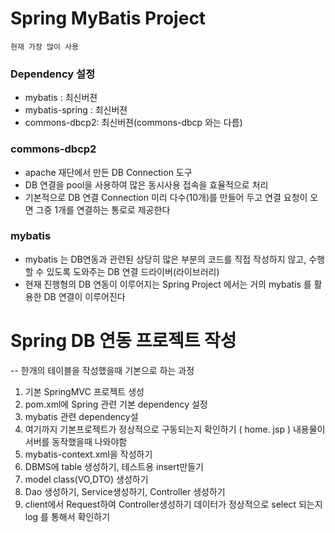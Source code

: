 # Spring MyBatis Project
	현재 가장 많이 사용
### Dependency 설정
* mybatis : 최신버젼
* mybatis-spring : 최신버젼
* commons-dbcp2: 최신버젼(commons-dbcp 와는 다름)

### commons-dbcp2

* apache 재단에서 만든 DB Connection 도구
* DB 연결을 pool을 사용하여 많은 동시사용 접속을 효율적으로 처리
* 기본적으로 DB 연결 Connection 미리 다수(10개)를 만들어 두고
	연결 요청이 오면 그중 1개를 연결하는 통로로 제공한다
	
### mybatis 
* mybatis 는 DB연동과 관련된 상당히 많은 부분의 코드를 직접 작성하지 않고, 수행할 수 있도록 도와주는 DB 연결 드라이버(라이브러리)
* 현재 진행형의 DB 연동이 이루어지는 Spring Project 에서는 거의 mybatis 를 활용한 DB 연결이 이루어진다 

# Spring DB 연동 프로젝트 작성
--	한개의 테이블을 작성했을때 기본으로 하는 과정 
1. 기본 SpringMVC 프로젝트 생성
2. pom.xml에 Spring 관련 기본 dependency 설정
3. mybatis 관련 dependency설
4. 여기까지 기본프로젝트가 정상적으로 구동되는지 확인하기 ( home. jsp ) 내용물이 서버를 동작했을때 나와야함
5. mybatis-context.xml을 작성하기
6. DBMS에 table 생성하기, 테스트용 insert만들기 
7. model class(VO,DTO)  생성하기
8. Dao 생성하기, Service생성하기, Controller 생성하기
9. client에서 Request하여 Controller생성하기
	데이터가 정상적으로 select 되는지 log 를 통해서 확인하기 
	
	
	